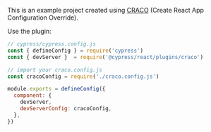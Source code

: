 This is an example project created using [CRACO](https://github.com/gsoft-inc/craco) (Create React App Configuration Override). 

Use the plugin:

```js
// cypress/cypress.config.js
const { defineConfig } = require('cypress')
const { devServer }  = require('@cypress/react/plugins/craco')

// import your craco.config.js
const cracoConfig = require('./craco.config.js')

module.exports = defineConfig({
  component: {
    devServer,
    devServerConfig: cracoConfig,
  },
})
```
